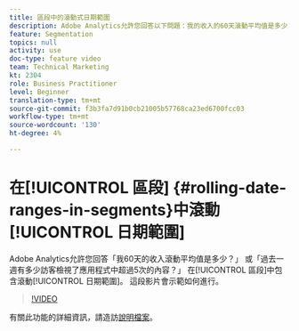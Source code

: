```yaml
---
title: 區段中的滾動式日期範圍
description: Adobe Analytics允許您回答以下問題：我的收入的60天滾動平均值是多少？ 或——過去一週有多少訪客檢視了應用程式中超過5次的內容？ 在區段中加入滾動日期範圍。 這段影片會示範如何進行。
feature: Segmentation
topics: null
activity: use
doc-type: feature video
team: Technical Marketing
kt: 2304
role: Business Practitioner
level: Beginner
translation-type: tm+mt
source-git-commit: f3b3fa7d91b0cb21005b57768ca23ed6700fcc03
workflow-type: tm+mt
source-wordcount: '130'
ht-degree: 4%

---
```



# 在[!UICONTROL 區段] {#rolling-date-ranges-in-segments}中滾動[!UICONTROL 日期範圍]

Adobe Analytics允許您回答「我60天的收入滾動平均值是多少？」 或「過去一週有多少訪客檢視了應用程式中超過5次的內容？」 在[!UICONTROL 區段]中包含滾動[!UICONTROL 日期範圍]。 這段影片會示範如何進行。

>[!VIDEO](https://video.tv.adobe.com/v/25403/?quality=12)

有關此功能的詳細資訊，請造訪[說明檔案](https://marketing.adobe.com/resources/help/en_US/analytics/segment/index.html?f=seg_build_ui)。
